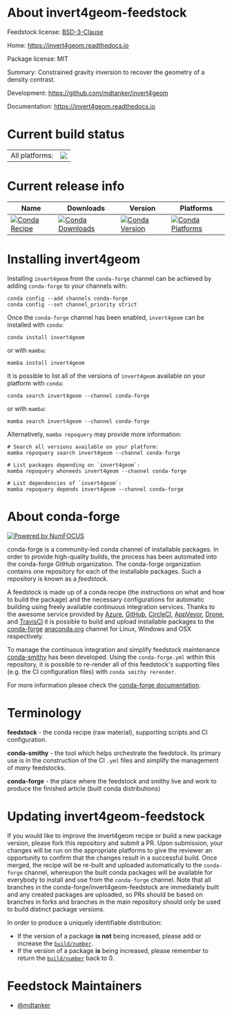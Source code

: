 About invert4geom-feedstock
===========================

Feedstock license: [BSD-3-Clause](https://github.com/conda-forge/invert4geom-feedstock/blob/main/LICENSE.txt)

Home: https://invert4geom.readthedocs.io

Package license: MIT

Summary: Constrained gravity inversion to recover the geometry of a density contrast.

Development: https://github.com/mdtanker/invert4geom

Documentation: https://invert4geom.readthedocs.io

Current build status
====================


<table><tr><td>All platforms:</td>
    <td>
      <a href="https://dev.azure.com/conda-forge/feedstock-builds/_build/latest?definitionId=20907&branchName=main">
        <img src="https://dev.azure.com/conda-forge/feedstock-builds/_apis/build/status/invert4geom-feedstock?branchName=main">
      </a>
    </td>
  </tr>
</table>

Current release info
====================

| Name | Downloads | Version | Platforms |
| --- | --- | --- | --- |
| [![Conda Recipe](https://img.shields.io/badge/recipe-invert4geom-green.svg)](https://anaconda.org/conda-forge/invert4geom) | [![Conda Downloads](https://img.shields.io/conda/dn/conda-forge/invert4geom.svg)](https://anaconda.org/conda-forge/invert4geom) | [![Conda Version](https://img.shields.io/conda/vn/conda-forge/invert4geom.svg)](https://anaconda.org/conda-forge/invert4geom) | [![Conda Platforms](https://img.shields.io/conda/pn/conda-forge/invert4geom.svg)](https://anaconda.org/conda-forge/invert4geom) |

Installing invert4geom
======================

Installing `invert4geom` from the `conda-forge` channel can be achieved by adding `conda-forge` to your channels with:

```
conda config --add channels conda-forge
conda config --set channel_priority strict
```

Once the `conda-forge` channel has been enabled, `invert4geom` can be installed with `conda`:

```
conda install invert4geom
```

or with `mamba`:

```
mamba install invert4geom
```

It is possible to list all of the versions of `invert4geom` available on your platform with `conda`:

```
conda search invert4geom --channel conda-forge
```

or with `mamba`:

```
mamba search invert4geom --channel conda-forge
```

Alternatively, `mamba repoquery` may provide more information:

```
# Search all versions available on your platform:
mamba repoquery search invert4geom --channel conda-forge

# List packages depending on `invert4geom`:
mamba repoquery whoneeds invert4geom --channel conda-forge

# List dependencies of `invert4geom`:
mamba repoquery depends invert4geom --channel conda-forge
```


About conda-forge
=================

[![Powered by
NumFOCUS](https://img.shields.io/badge/powered%20by-NumFOCUS-orange.svg?style=flat&colorA=E1523D&colorB=007D8A)](https://numfocus.org)

conda-forge is a community-led conda channel of installable packages.
In order to provide high-quality builds, the process has been automated into the
conda-forge GitHub organization. The conda-forge organization contains one repository
for each of the installable packages. Such a repository is known as a *feedstock*.

A feedstock is made up of a conda recipe (the instructions on what and how to build
the package) and the necessary configurations for automatic building using freely
available continuous integration services. Thanks to the awesome service provided by
[Azure](https://azure.microsoft.com/en-us/services/devops/), [GitHub](https://github.com/),
[CircleCI](https://circleci.com/), [AppVeyor](https://www.appveyor.com/),
[Drone](https://cloud.drone.io/welcome), and [TravisCI](https://travis-ci.com/)
it is possible to build and upload installable packages to the
[conda-forge](https://anaconda.org/conda-forge) [anaconda.org](https://anaconda.org/)
channel for Linux, Windows and OSX respectively.

To manage the continuous integration and simplify feedstock maintenance
[conda-smithy](https://github.com/conda-forge/conda-smithy) has been developed.
Using the ``conda-forge.yml`` within this repository, it is possible to re-render all of
this feedstock's supporting files (e.g. the CI configuration files) with ``conda smithy rerender``.

For more information please check the [conda-forge documentation](https://conda-forge.org/docs/).

Terminology
===========

**feedstock** - the conda recipe (raw material), supporting scripts and CI configuration.

**conda-smithy** - the tool which helps orchestrate the feedstock.
                   Its primary use is in the construction of the CI ``.yml`` files
                   and simplify the management of *many* feedstocks.

**conda-forge** - the place where the feedstock and smithy live and work to
                  produce the finished article (built conda distributions)


Updating invert4geom-feedstock
==============================

If you would like to improve the invert4geom recipe or build a new
package version, please fork this repository and submit a PR. Upon submission,
your changes will be run on the appropriate platforms to give the reviewer an
opportunity to confirm that the changes result in a successful build. Once
merged, the recipe will be re-built and uploaded automatically to the
`conda-forge` channel, whereupon the built conda packages will be available for
everybody to install and use from the `conda-forge` channel.
Note that all branches in the conda-forge/invert4geom-feedstock are
immediately built and any created packages are uploaded, so PRs should be based
on branches in forks and branches in the main repository should only be used to
build distinct package versions.

In order to produce a uniquely identifiable distribution:
 * If the version of a package **is not** being increased, please add or increase
   the [``build/number``](https://docs.conda.io/projects/conda-build/en/latest/resources/define-metadata.html#build-number-and-string).
 * If the version of a package **is** being increased, please remember to return
   the [``build/number``](https://docs.conda.io/projects/conda-build/en/latest/resources/define-metadata.html#build-number-and-string)
   back to 0.

Feedstock Maintainers
=====================

* [@mdtanker](https://github.com/mdtanker/)

